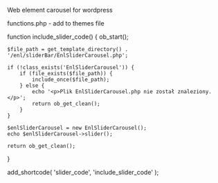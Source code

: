 Web element carousel for wordpress


functions.php - add to themes file

function include_slider_code() {
    ob_start();

    $file_path = get_template_directory() . '/enl/sliderBar/EnlSliderCarousel.php';

    if (!class_exists('EnlSliderCarousel')) {
        if (file_exists($file_path)) {
            include_once($file_path); 
        } else {
            echo '<p>Plik EnlSliderCarousel.php nie został znaleziony.</p>';
            return ob_get_clean(); 
        }
    }

    $enlSliderCarousel = new EnlSliderCarousel();
    echo $enlSliderCarousel->slider();

    return ob_get_clean(); 
}

add_shortcode( 'slider_code', 'include_slider_code' );